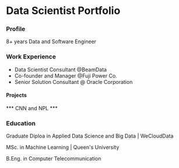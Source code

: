 # Data Scientist Portfolio
### Profile 
8+ years Data and Software Engineer 
### Work Experience
- Data Scientist Consultant @BeamData
- Co-founder and Manager @Fuji Power Co.
- Senior Solution Consultant @ Oracle Corporation
#### Projects 
*** CNN and NPL ***

### Education 
Graduate Diploa in Applied Data Science and Big Data | WeCloudData 

MSc. in Machine Learning | Queen's University 

B.Eng. in Computer Telecommunication 
